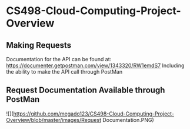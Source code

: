 # CS498-Cloud-Computing-Project-Overview

## Making Requests
Documentation for the API can be found at:  https://documenter.getpostman.com/view/1343320/RW1emdS7
Including the ability to make the API call through PostMan


## Request Documentation Available through PostMan

![](https://github.com/megado123/CS498-Cloud-Computing-Project-Overview/blob/master/images/Request Documentation.PNG)
